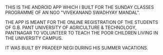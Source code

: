 THIS IS THE ANDROID APP WHICH I BUILT FOR THE SUNDAY CLASSES PROGRAMME OF AN NGO "VIVEKANAND SWADHYAY MANDAL". 

THE APP IS MEANT FOR THE ONLINE REGISTRATION OF THE STUDENTS OF G.B. PANT UNIVERSITY OF AGRICULTURE & TECHNOLOGY, PANTNAGAR TO VOLUNTEER TO TEACH THE POOR CHILDREN LIVING IN THE UNIVERSITY CAMPUS.

IT WAS BUILT BY PRADEEP NEGI DURING HIS SUMMER VACATIONS.
